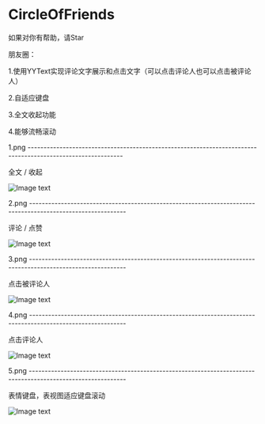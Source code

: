 # CircleOfFriends

如果对你有帮助，请Star


朋友圈：

1.使用YYText实现评论文字展示和点击文字（可以点击评论人也可以点击被评论人）

2.自适应键盘

3.全文收起功能

4.能够流畅滚动





1.png ------------------------------------------------------------------------------------------------------------

全文 / 收起

![Image text](https://github.com/Y1991/CircleOfFriends/blob/master/github_img/1.png)





2.png ------------------------------------------------------------------------------------------------------------

评论 / 点赞

![Image text](https://github.com/Y1991/CircleOfFriends/blob/master/github_img/2.png)





3.png ------------------------------------------------------------------------------------------------------------

点击被评论人

![Image text](https://github.com/Y1991/CircleOfFriends/blob/master/github_img/3.png)





4.png ------------------------------------------------------------------------------------------------------------

点击评论人

![Image text](https://github.com/Y1991/CircleOfFriends/blob/master/github_img/4.png)





5.png ------------------------------------------------------------------------------------------------------------

表情键盘，表视图适应键盘滚动

![Image text](https://github.com/Y1991/CircleOfFriends/blob/master/github_img/5.png)















